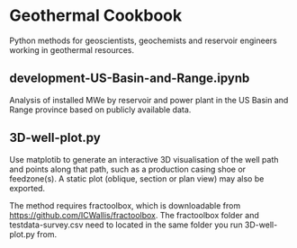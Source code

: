 # Geothermal Cookbook

Python methods for geoscientists, geochemists and reservoir engineers working in geothermal resources.

## development-US-Basin-and-Range.ipynb

Analysis of installed MWe by reservoir and power plant in the US Basin and Range province based on publicly available data. 

## 3D-well-plot.py

Use matplotib to generate an interactive 3D visualisation of the well path and points along that path, such as a production casing shoe or feedzone(s). A static plot (oblique, section or plan view) may also be exported.

The method requires fractoolbox, which is downloadable from https://github.com/ICWallis/fractoolbox. The fractoolbox folder and testdata-survey.csv need to located in the same folder you run 3D-well-plot.py from.  